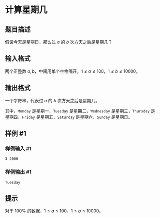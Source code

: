 # 计算星期几

## 题目描述

假设今天是星期日，那么过 $a$ 的 $b$ 次方天之后是星期几？

## 输入格式

两个正整数 $a, b$，中间用单个空格隔开。$1 \le a \le 100$，$1 \le b \le 10000$。

## 输出格式

一个字符串，代表过 $a$ 的 $b$ 次方天之后是星期几。

其中，`Monday` 是星期一，`Tuesday` 是星期二，`Wednesday` 是星期三，`Thursday` 是星期四，`Friday` 是星期五，`Saturday` 是星期六，`Sunday` 是星期日。

## 样例 #1

### 样例输入 #1
```
3 2000
```

### 样例输出 #1

```
Tuesday
```

## 提示

对于 $100 \%$ 的数据，$1 \le a \le 100$，$1 \le b \le 10000$。
